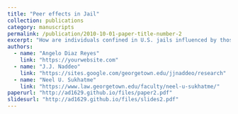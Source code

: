 ```yaml
---
title: "Peer effects in Jail"
collection: publications
category: manuscripts
permalink: /publication/2010-10-01-paper-title-number-2
excerpt: "How are individuals confined in U.S. jails influenced by those with whom they are incarcerated? To measure such 'peer effects', we utilize novel cell-level data collected from a county jail in a large southern U.S. city. We leverage the fact that inmates are randomly assigned to jail cells conditional on their assignment to blocks within a jail floor. We use granular, daily cell-level location information and individual-level demographic and criminal history data from court records to identify the causal effects of peer characteristics on the behavior of individuals after they leave jail. Specifically, we use the day-weighted sum of cellmates' previous convictions as a measure of exposure. We find that a one standard deviation increase in exposure increases recidivism by 0.75 percentage points (1.8%). Investigations to see if these effects are intensified by the number of days the individual spends in jail and/or the prior criminal history of individuals return null results, implying exposure has a homogeneous effect on individuals. Additionally, we study if exposure to cellmates with certain types of prior criminal convictions (e.g., drug, property, sex, etc.) influences the types of crimes committed by individuals in the future. We find no consistent patterns that suggest individuals' crime-specific exposure influences their portfolio of future criminal activity. Notably, our estimates using our preferred specification—which rely on precise daily cell-level variation—are considerably smaller than those obtained when applying prior econometric frameworks—which rely solely on variation over time within an entire correctional facility."
authors:
  - name: "Angelo Diaz Reyes"
    link: "https://yourwebsite.com"
  - name: "J.J. Naddeo"
    link: "https://sites.google.com/georgetown.edu/jjnaddeo/research"
  - name: "Neel U. Sukhatme"
    link: "https://www.law.georgetown.edu/faculty/neel-u-sukhatme/"
paperurl: "http://ad1629.github.io/files/paper2.pdf"
slidesurl: "http://ad1629.github.io/files/slides2.pdf"
---
```



